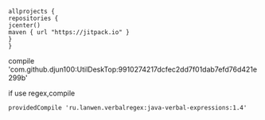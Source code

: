     allprojects {
    repositories {
    jcenter()
    maven { url "https://jitpack.io" }
    }
    }



compile 'com.github.djun100:UtilDeskTop:9910274217dcfec2dd7f01dab7efd76d421e299b'

if use regex,compile

    providedCompile 'ru.lanwen.verbalregex:java-verbal-expressions:1.4'